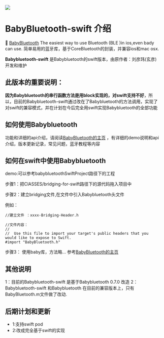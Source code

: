 ![](https://camo.githubusercontent.com/18f5e8bab350bf7ec2ab267126bbfbf3a5b65337/687474703a2f2f696d616765732e6a756d70706f2e636f6d2f75706c6f6164732f42616279426c7565746f6f74685f6c6f676f2e706e67)

# BabyBluetooth-swift 介绍

:baby: [BabyBluetooth][BabyBluetooth] The easiest way to use Bluetooth (BLE )in ios,even bady can use. 简单易用的蓝牙库，基于CoreBluetooth的封装，并兼容ios和mac osx.

**Babybluetooth-swift** 是Babybluetooth的swift版本，由原作者：刘彦玮(玄彦) 开发和维护

## 此版本的重要说明：

**因为Babybluetooth的串行函数方法是用block实现的，对swift支持不好**，所以，目前的Babybluetooth-swift通过改在了Babybluetooth的方法调用，实现了对swift的兼容模式，并在计划在今后完全用swift实现Babybluetooth的全部功能


## 如何使用Babybluetooth

功能和详细的api介绍，请阅读[BabyBluetooth的主页][BabyBluetooth] ，有详细的demo说明和api介绍，版本更新记录，常见问题，蓝牙教程等内容

##  如何在swift中使用Babybluetooth

demo:可以参考babybluetoothSwiftProject路径下的工程

步骤1：把ClASSES/bridging-for-swift路径下的源代码拖入项目中

步骤2：建立bridging文件,在文件中引入Babybluetooth头文件

例如：
````
//建立文件 ：xxxx-Bridging-Header.h

//文件内容：
//
//  Use this file to import your target's public headers that you would like to expose to Swift.
#import "BabyBluetooth.h"

````

步骤3： 使用baby库，方法略... 参考[BabyBluetooth的主页][BabyBluetooth] 

##  其他说明

1：目前的Babybluetooth-swift 是基于Babybluetooth 0.7.0 改造
2：Babybluetooth-swift 和Babybluetooth 在目前的兼容版本上，只有BabyBluetooth.m文件做了改动.

##  后期计划和更新

-  1:支持swift pod
-  2:改成完全基于swift的实现



 











[BabyBluetooth]:https://github.com/coolnameismy/BabyBluetooth
